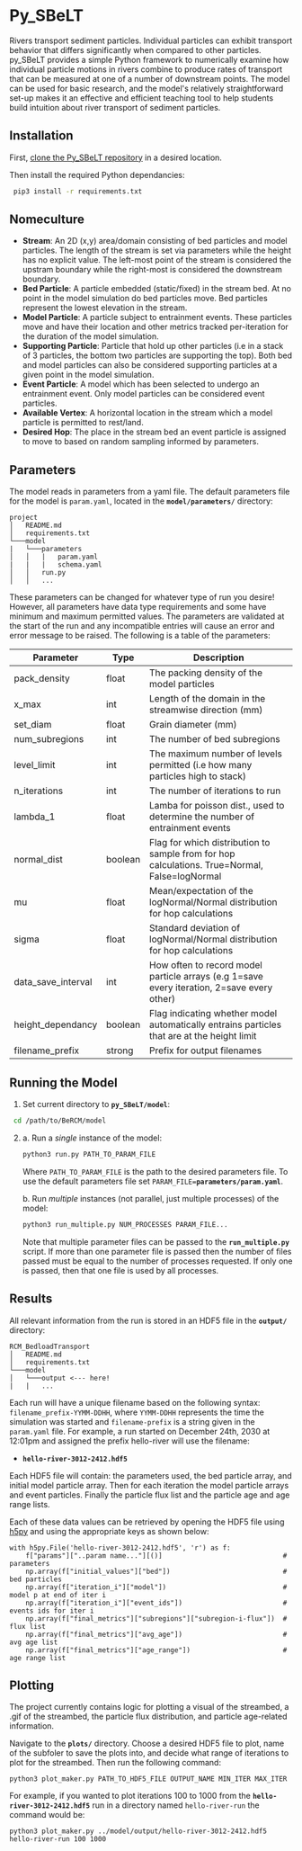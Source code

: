 # Py_SBeLT

Rivers transport sediment particles. Individual particles can exhibit transport behavior that differs significantly when compared to other particles. py_SBeLT provides a simple Python framework to numerically examine how individual particle motions in rivers combine to produce rates of transport that can be measured at one of a number of downstream points. The model can be used for basic research, and the model's relatively straightforward set-up makes it an effective and efficient teaching tool to help students build intuition about river transport of sediment particles.

## Installation

First, [clone the Py_SBeLT repository](https://docs.github.com/en/repositories/creating-and-managing-repositories/cloning-a-repository) in a desired location.

Then install the required Python dependancies:

```bash
 pip3 install -r requirements.txt
```

## Nomeculture

- **Stream**: An 2D (x,y) area/domain consisting of bed particles and model particles. The length of the stream is set via parameters while the height has no explicit value. The left-most point of the stream is considered the upstram boundary while the right-most is considered the downstream boundary.
- **Bed Particle**: A particle embedded (static/fixed) in the stream bed. At no point in the model simulation do bed particles move. Bed particles represent the lowest elevation in the stream.
- **Model Particle**: A particle subject to entrainment events. These particles move and have their location and other metrics tracked per-iteration for the duration of the model simulation.
- **Supporting Particle**: Particle that hold up other particles (i.e in a stack of 3 particles, the bottom two particles are supporting the top). Both bed and model particles can also be considered supporting particles at a given point in the model simulation.
- **Event Particle**: A model which has been selected to undergo an entrainment event. Only model particles can be considered event particles.
- **Available Vertex**: A horizontal location in the stream which a model particle is permitted to rest/land.
- **Desired Hop**: The place in the stream bed an event particle is assigned to move to based on random sampling informed by parameters.

## Parameters

The model reads in parameters from a yaml file. The default parameters file for the model is `param.yaml`, located in the **`model/parameters/`** directory:

```
project
│   README.md
│   requirements.txt
└───model
|   └───parameters
│   │   |   param.yaml
|   |   |   schema.yaml
│   │   run.py
│   │   ...
```

These parameters can be changed for whatever type of run you desire! However, all parameters have data type requirements and some have minimum and maximum permitted values. The parameters are validated at the start of the run and any incompatible entries will cause an error and error message to be raised. The following is a table of the parameters:

| Parameter | Type |Description |
| ----------- | ------- | ----------- |
| pack_density | float | The packing density of the model particles |
| x_max | int |Length of the domain in the streamwise direction (mm) |
| set_diam | float |Grain diameter (mm) |
| num_subregions | int | The number of bed subregions |
| level_limit | int | The maximum number of levels permitted (i.e how many particles high to stack)  |
| n_iterations | int | The number of iterations to run |
| lambda_1 | float | Lamba for poisson dist., used to determine the number of entrainment events |
| normal_dist | boolean |Flag for which distribution to sample from for hop calculations. True=Normal, False=logNormal |
| mu | float |Mean/expectation of the logNormal/Normal distribution for hop calculations |
| sigma | float |Standard deviation of logNormal/Normal distribution for hop calculations|
| data_save_interval | int | How often to record model particle arrays (e.g 1=save every iteration, 2=save every other) |
| height_dependancy | boolean | Flag indicating whether model automatically entrains particles that are at the height limit |
| filename_prefix | strong | Prefix for output filenames |

## Running the Model

1. Set current directory to **`py_SBeLT/model`**:

```bash
 cd /path/to/BeRCM/model
```

2. 
    a. Run a _single_ instance of the model:

    ```bash
    python3 run.py PATH_TO_PARAM_FILE
    ```

    Where `PATH_TO_PARAM_FILE` is the path to the desired parameters file. To use the default parameters file set `PARAM_FILE=`**`parameters/param.yaml`**.

    b. Run _multiple_ instances (not parallel, just multiple processes) of the model:

    ```bash
    python3 run_multiple.py NUM_PROCESSES PARAM_FILE...
    ```

    Note that multiple parameter files can be passed to the **`run_multiple.py`** script. If more than one parameter file is passed then the number of files passed must be equal to the number of processes requested. If only one is passed, then that one file is used by all processes.

## Results

All relevant information from the run is stored in an HDF5 file in the **`output/`** directory:

```
RCM_BedloadTransport
│   README.md
│   requirements.txt
└───model
│   └───output <--- here!
|   |   ...
```

Each run will have a unique filename based on the following syntax: `filename_prefix-YYMM-DDHH`, where `YYMM-DDHH` represents the time the simulation was started and `filename-prefix` is a string given in the `param.yaml` file. For example, a run started on December 24th, 2030 at 12:01pm and assigned the prefix hello-river will use the filename:

- **`hello-river-3012-2412.hdf5`**

Each HDF5 file will contain: the parameters used, the bed particle array, and initial model particle array. Then for each iteration the model particle arrays and event particles. Finally the particle flux list and the particle age and age range lists.

Each of these data values can be retrieved by opening the HDF5 file using [h5py](https://docs.h5py.org/en/stable/) and using the appropriate keys as shown below:

```{python3}
with h5py.File('hello-river-3012-2412.hdf5', 'r') as f:
    f["params"]["..param name..."][()]                              # parameters
    np.array(f["initial_values"]["bed"])                            # bed particles
    np.array(f["iteration_i"]["model"])                             # model p at end of iter i
    np.array(f["iteration_i"]["event_ids"])                         # events ids for iter i
    np.array(f["final_metrics"]["subregions"]["subregion-i-flux"])  # flux list
    np.array(f["final_metrics"]["avg_age"])                         # avg age list
    np.array(f["final_metrics"]["age_range"])                       # age range list
```

## Plotting

The project currently contains logic for plotting a visual of the streambed, a .gif of the streambed, the particle flux distribution, and particle age-related information.

Navigate to the **`plots/`** directory. Choose a desired HDF5 file to plot, name of the subfoler to save the plots into, and decide what range of iterations to plot for the streambed. Then run the following command:

```{bash}
python3 plot_maker.py PATH_TO_HDF5_FILE OUTPUT_NAME MIN_ITER MAX_ITER
```

For example, if you wanted to plot iterations 100 to 1000 from the **`hello-river-3012-2412.hdf5`** run in a directory named `hello-river-run` the command would be:

```{bash}
python3 plot_maker.py ../model/output/hello-river-3012-2412.hdf5 hello-river-run 100 1000
```

<!-- Embed a gif here as an example/motivation -->
